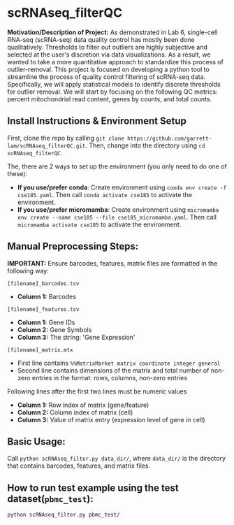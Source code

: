 # scRNAseq_filterQC

**Motivation/Description of Project:** As demonstrated in Lab 6, single-cell RNA-seq (scRNA-seq) data quality control has mostly been done qualitatively. Thresholds to filter out outliers are highly subjective and selected at the user's discretion via data visualizations. As a result, we wanted to take a more quantitative approach to standardize this process of outlier-removal. This project is focused on developing a python tool to streamline the process of quality control filtering of scRNA-seq data. Specifically, we will apply statistical models to identify discrete thresholds for outlier removal. We will start by focusing on the following QC metrics: percent mitochondrial read content, genes by counts, and total counts. 

## Install Instructions & Environment Setup
First, clone the repo by calling `git clone https://github.com/garrett-lam/scRNAseq_filterQC.git`. Then, change into the directory using `cd scRNAseq_filterQC`.

The, there are 2 ways to set up the environment (you only need to do one of these): 
 - __If you use/prefer conda__: Create environment using `conda env create -f cse185.yaml`. Then call `conda activate cse185` to activate the environment.
 - __If you use/prefer micromamba__: Create environment using `micromamba env create --name cse185 --file cse185_micromamba.yaml`. Then call `micromamba activate cse185` to activate the environment.

## Manual Preprocessing Steps:
**IMPORTANT:** Ensure barcodes, features, matrix files are formatted in the following way:

`[filename]_barcodes.tsv`
 - **Column 1:** Barcodes

`[filename]_features.tsv`
 - **Column 1:** Gene IDs
 - **Column 2:** Gene Symbols
 - **Column 3:** The string: 'Gene Expression'

`[filename]_matrix.mtx`
- First line contains `%%MatrixMarket matrix coordinate integer general`
- Second line contains dimensions of the matrix and total number of non-zero entries in the format: rows, columns, non-zero entries

Following lines after the first two lines must be numeric values
 - **Column 1:** Row index of matrix (gene/feature)
 - **Column 2:** Column index of matrix (cell)
 - **Column 3:** Value of matrix entry (expression level of gene in cell)

## Basic Usage:
Call `python scRNAseq_filter.py data_dir/`, where `data_dir/` is the directory that contains barcodes, features, and matrix files. 

## How to run test example using the test dataset(`pbmc_test`):
`python scRNAseq_filter.py pbmc_test/`
